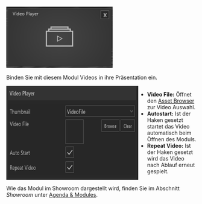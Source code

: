 ![VideoplayerModul](img/Manager/Module/Videoplayer_Module.PNG) 

Binden Sie mit diesem Modul Videos in ihre Präsentation ein.

<div style="display: flex">
    <img src="img/Manager/Module/VideoplayerProperties.PNG" width="350" style="float:left">
    <div>
        <ul>
            <li><b>Video File:</b> Öffnet den <a href="050_assetbrowser.html">Asset Browser</a> zur Video Auswahl.</li>
            <li><b>Autostart:</b> Ist der Haken gesetzt startet das Video automatisch beim Öffnen des Moduls.</li>
            <li><b>Repeat Video:</b> Ist der Haken gesetzt wird das Video nach Ablauf erneut gespielt.</li>
        </ul>
    </div>
</div>

Wie das Modul im Showroom dargestellt wird, finden Sie im Abschnitt *Showroom* unter [Agenda & Modules](056_agenda.html#video-player).
